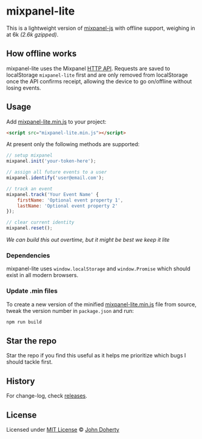 # mixpanel-lite

This is a lightweight version of [mixpanel-js](https://github.com/mixpanel/mixpanel-js) with offline support, weighing in at 6k _(2.6k gzipped)_.

## How offline works

mixpanel-lite uses the Mixpanel [HTTP API](https://developer.mixpanel.com/docs/http). Requests are saved to localStorage `mixpanel-lite` first and are only removed from localStorage once the API confirms receipt, allowing the device to go on/offline without losing events.

## Usage

Add [mixpanel-lite.min.js](dist/mixpanel-lite.min.js) to your project:

```html
<script src="mixpanel-lite.min.js"></script>
```

At present only the following methods are supported:

```js
// setup mixpanel
mixpanel.init('your-token-here');

// assign all future events to a user
mixpanel.identify('user@email.com');

// track an event
mixpanel.track('Your Event Name' {
    firstName: 'Optional event property 1',
    lastName: 'Optional event property 2'
});

// clear current identity
mixpanel.reset();
```

_We can build this out overtime, but it might be best we keep it _lite__

### Dependencies

mixpanel-lite uses `window.localStorage` and `window.Promise` which should exist in all modern browsers.

### Update .min files

To create a new version of the minified [mixpanel-lite.min.js](dist/mixpanel-lite.min.js) file from source, tweak the version number in `package.json` and run:

```bash
npm run build
```

## Star the repo

Star the repo if you find this useful as it helps me prioritize which bugs I should tackle first.

## History

For change-log, check [releases](https://github.com/john-doherty/mixpanel-lite/releases).

## License

Licensed under [MIT License](LICENSE) &copy; [John Doherty](https://twitter.com/mrJohnDoherty)